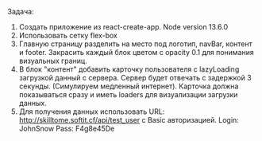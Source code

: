 Задача:
1. Создать приложение из react-create-app. Node version 13.6.0
2. Использовать сетку flex-box
3. Главную страницу разделить на место под логотип, navBar, контент и footer. Закрасить каждый блок цветом с opacity 0.1 для понимания визуальных границ.
4. В блок "контент" добавить карточку пользователя с lazyLoading загрузкой данный с сервера. Сервер будет отвечать с задержкой 3 секунды. 
(Симулируем медленный интернет). Карточка должна показываться сразу и иметь loaders для визуализации загрузки данных.
5. Для получения данных использовать URL: http://skilltome.softit.cf/api/test_user с Basic авторизацией. Login: JohnSnow  Pass: F4g8e45De